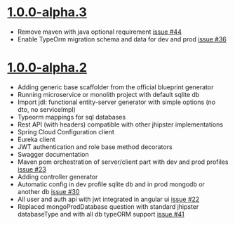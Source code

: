 <a name="1.0.0-alpha.3"></a>
<a name="1.0.0-alpha.2"></a>

# [1.0.0-alpha.3](https://github.com/jhipster/generator-jhipster-nodejs/tree/v1.0.0-alpha.3)

- Remove maven with java optional requirement [issue #44](https://github.com/jhipster/generator-jhipster-nodejs/issues/44)
- Enable TypeOrm migration schema and data for dev and prod [issue #36](https://github.com/jhipster/generator-jhipster-nodejs/issues/36)

# [1.0.0-alpha.2](https://github.com/jhipster/generator-jhipster-nodejs/tree/v1.0.0-alpha.2)

- Adding generic base scaffolder from the official blueprint generator
- Running microservice or monolith project with default sqlite db
- Import jdl: functional entity-server generator with simple options (no dto, no serviceImpl)
- Typeorm mappings for sql databases 
- Rest API (with headers) compatible with other jhipster implementations
- Spring Cloud Configuration client
- Eureka client 
- JWT authentication and role base method decorators
- Swagger documentation
- Maven pom orchestration of server/client part with dev and prod profiles [issue #23](https://github.com/jhipster/generator-jhipster-nodejs/issues/23)
- Adding controller generator
- Automatic config in dev profile sqlite db and in prod mongodb or another db [issue #30](https://github.com/jhipster/generator-jhipster-nodejs/issues/30)
- All user and auth api with jwt integrated in angular ui [issue #22](https://github.com/jhipster/generator-jhipster-nodejs/issues/22)
- Replaced mongoProdDatabase question with standard jhipster databaseType and with all db typeORM support [issue #41](https://github.com/jhipster/generator-jhipster-nodejs/issues/41)